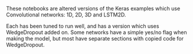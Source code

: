 These notebooks are altered versions of the Keras examples which use Convolutional networks: 1D, 2D, 3D and LSTM2D.

Each has been tuned to run well, and has a version which uses WedgeDropout added on. Some networks have a simple yes/no flag when making the model, but most have separate sections with copied code for WedgeDropout.
